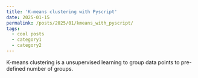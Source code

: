 ```yaml
---
title: 'K-means clustering with Pyscript'
date: 2025-01-15
permalink: /posts/2025/01/kmeans_with_pyscript/
tags:
  - cool posts
  - category1
  - category2
---
```


K-means clustering is a unsupervised learning to group data points to pre-defined number of groups.

<html>
    <head>
        <!-- Recommended meta tags -->
        <meta charset="UTF-8">
        <meta name="viewport" content="width=device-width,initial-scale=1.0">
        <script type="module" src="https://pyscript.net/releases/2024.1.1/core.js"></script>
    </head>
             <pre>
    <body>
        <section class="pyscript">
            <div id="mpl"></div>
            <script type="py"
             config='{"packages":["numpy", "matplotlib"], "sync_main_only": true}'>
import numpy as np
import matplotlib.pyplot as plt
from matplotlib.animation import FuncAnimation
from matplotlib.widgets import Button
from pyscript import display

def generate_data():
    np.random.seed(1)
    data1 = np.random.normal(loc=[2, 2], scale=1, size=(100, 2))
    data2 = np.random.normal(loc=[6, 6], scale=1, size=(100, 2))
    data3 = np.random.normal(loc=[10, 2], scale=1, size=(100, 2))
    return np.vstack([data1, data2, data3])

def initialize_centroids(data, k):
    indices = np.random.choice(len(data), k, replace=False)
    return data[indices]

def assign_clusters(data, centroids):
    distances = np.linalg.norm(data[:, np.newaxis] - centroids, axis=2)
    return np.argmin(distances, axis=1)

def update_centroids(data, labels, k):
    return np.array([data[labels == i].mean(axis=0) for i in range(k)])

def k_means_with_animation(data, k, max_iters=100, tol=1e-4):
    centroids = initialize_centroids(data, k)
    history = []  # To store centroids and labels for each iteration

    for _ in range(max_iters):
        old_centroids = centroids
        labels = assign_clusters(data, centroids)
        centroids = update_centroids(data, labels, k)
        history.append((centroids.copy(), labels.copy()))

        if np.linalg.norm(centroids - old_centroids) < tol:
            break

    return history

# Main
if __name__ == "__main__":
    data = generate_data()
    k = 3
    history = k_means_with_animation(data, k)

    # Set up the plot
    fig, ax = plt.subplots()
    scatter = ax.scatter(data[:, 0], data[:, 1], c='gray', marker='o', alpha=0.6, label='Data points')
    centroids_scatter = ax.scatter([], [], c='red', marker='X', s=200, label='Centroids')
    ax.legend()
    ax.set_title("K-Means Clustering")
    ax.set_xlabel("X")
    ax.set_ylabel("Y")

    frame_idx = [0]  # To keep track of the current frame

    def update(frame):
        centroids, labels = history[frame]
        scatter.set_array(labels)
        centroids_scatter.set_offsets(centroids)
        return scatter, centroids_scatter
    
    from matplotlib_pyodide.browser_backend import TimerWasm

    class Timer(TimerWasm):
        def __init__(self, interval=None):
            self._timer = None
            super().__init__(interval=interval)
    ani = FuncAnimation(fig, update, frames=len(history), blit=True,
    event_source=Timer(interval=500), repeat=False)

    from pyscript import document

    animation = document.getElementById("mpl")
    animation.replaceChildren(
        document.createRange().createContextualFragment(ani.to_jshtml())
    )
    #display(fig, target="mpl")
            </script>
          </section>
  </body>
    </pre>

</html>

